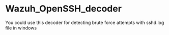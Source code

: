 # Wazuh_OpenSSH_decoder
You could use this decoder for detecting brute force attempts with sshd.log file in windows 
